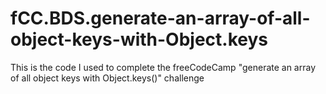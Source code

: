 # fCC.BDS.generate-an-array-of-all-object-keys-with-Object.keys
This is the code I used to complete the freeCodeCamp "generate an array of all object keys with Object.keys()" challenge
